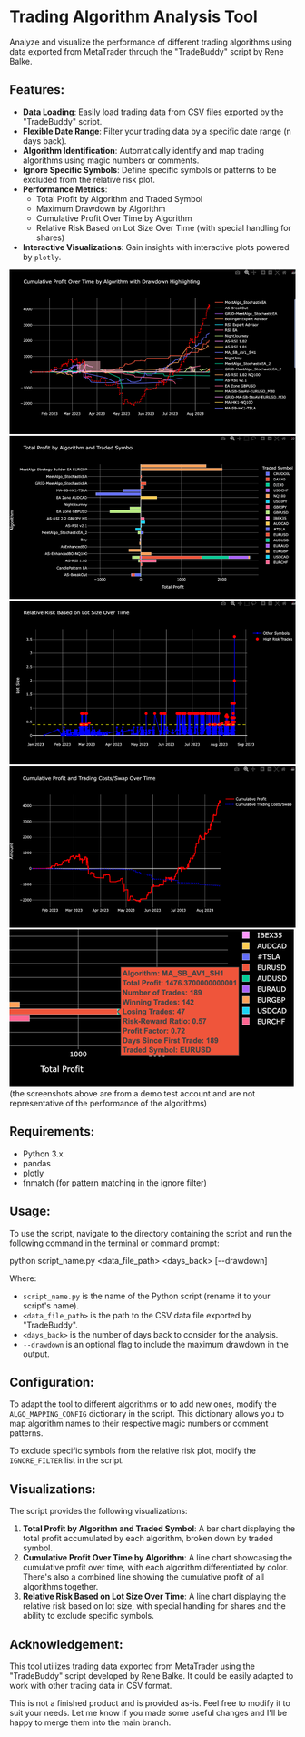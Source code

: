 # Trading Algorithm Analysis Tool

Analyze and visualize the performance of different trading algorithms using data exported from MetaTrader through the "TradeBuddy" script by Rene Balke.

## Features:

- **Data Loading**: Easily load trading data from CSV files exported by the "TradeBuddy" script.
- **Flexible Date Range**: Filter your trading data by a specific date range (n days back).
- **Algorithm Identification**: Automatically identify and map trading algorithms using magic numbers or comments.
- **Ignore Specific Symbols**: Define specific symbols or patterns to be excluded from the relative risk plot.
- **Performance Metrics**:
  - Total Profit by Algorithm and Traded Symbol
  - Maximum Drawdown by Algorithm
  - Cumulative Profit Over Time by Algorithm
  - Relative Risk Based on Lot Size Over Time (with special handling for shares)
- **Interactive Visualizations**: Gain insights with interactive plots powered by `plotly`.

![img_1.png](img_1.png)
![img_3.png](img_3.png)
![img_4.png](img_4.png)
![img_5.png](img_5.png)
![img_6.png](img_6.png)
(the screenshots above are from a demo test account and are not representative of the performance of the algorithms)

## Requirements:

- Python 3.x
- pandas
- plotly
- fnmatch (for pattern matching in the ignore filter)

## Usage:

To use the script, navigate to the directory containing the script and run the following command in the terminal or command prompt:

python script_name.py <data_file_path> <days_back> [--drawdown]

Where:
- `script_name.py` is the name of the Python script (rename it to your script's name).
- `<data_file_path>` is the path to the CSV data file exported by "TradeBuddy".
- `<days_back>` is the number of days back to consider for the analysis.
- `--drawdown` is an optional flag to include the maximum drawdown in the output.

## Configuration:

To adapt the tool to different algorithms or to add new ones, modify the `ALGO_MAPPING_CONFIG` dictionary in the script. This dictionary allows you to map algorithm names to their respective magic numbers or comment patterns.

To exclude specific symbols from the relative risk plot, modify the `IGNORE_FILTER` list in the script.

## Visualizations:

The script provides the following visualizations:

1. **Total Profit by Algorithm and Traded Symbol**: A bar chart displaying the total profit accumulated by each algorithm, broken down by traded symbol.
2. **Cumulative Profit Over Time by Algorithm**: A line chart showcasing the cumulative profit over time, with each algorithm differentiated by color. There's also a combined line showing the cumulative profit of all algorithms together.
3. **Relative Risk Based on Lot Size Over Time**: A line chart displaying the relative risk based on lot size, with special handling for shares and the ability to exclude specific symbols.

## Acknowledgement:

This tool utilizes trading data exported from MetaTrader using the "TradeBuddy" script developed by Rene Balke.
It could be easily adapted to work with other trading data in CSV format.

This is not a finished product and is provided as-is. Feel free to modify it to suit your needs. Let me know if you made some useful changes and I'll be happy to merge them into the main branch.
